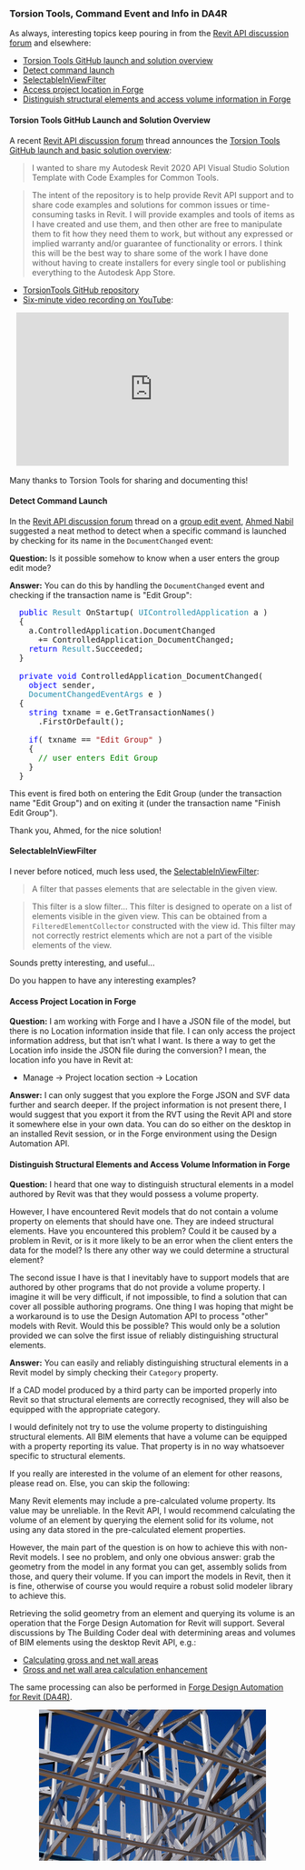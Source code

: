 <head>
<meta http-equiv="Content-Type" content="text/html; charset=utf-8">
<link rel="stylesheet" type="text/css" href="bc.css">
<script src="https://cdn.rawgit.com/google/code-prettify/master/loader/run_prettify.js" type="text/javascript"></script>
<script async src="https://platform.twitter.com/widgets.js" charset="utf-8"></script>
</head>

<!---

- Ahmed Nabil suggested a neat method to detect when a specific command is launched by checking for its name in the DocumentChanged event:
  Group Edit Event
  https://forums.autodesk.com/t5/revit-api-forum/group-edit-event/m-p/8169237

- SelectableInViewFilter
  https://www.revitapidocs.com/2018.2/4def5498-f47f-870c-ea25-0408b6603dac.htm

- access project location in forge
  [Q] I am working with Forge and I have a JSON file of the models, but there is no Location information inside that file. I can only access the project information’s address, but that isn’t what I want. 
  Is there a way to get the Location info inside the JSON file during the conversion? I mean, the location info you have in Revit at:
  Manage > Project location section > Location
  [A] I can only suggest that you explore the Forge JSON and SVF data further and search deeper.
  If the project information is not present there, I would suggest that you export it from the RVT using the Revit API.
  You can do so either on the desktop in an installed Revit session, or in the Forge environment using the Design Automation API.

twitter:

¡Muchísima suerte empezando con la Revit API!

Torsion Tools, Revit 'command launched' event, accessing project location and BIM element volume in Forge DA4R and in the #RevitAPI #DynamoBim @AutodeskForge @AutodeskRevit #bim #ForgeDevCon http://bit.ly/torsiontools

As always, interesting topics keep pouring in from the Revit API discussion forum and elsewhere
&ndash; Torsion Tools GitHub launch and solution overview
&ndash; Detect command launch
&ndash; SelectableInViewFilter
&ndash; Access project location in Forge
&ndash; Distinguish structural elements and access volume information in Forge...

linkedin:

Torsion Tools, Revit 'command launched' event, accessing project location and BIM element volume in Forge DA4R and in the #RevitAPI 

http://bit.ly/torsiontools

As always, interesting topics keep pouring in from the Revit API discussion forum and elsewhere:

- Torsion Tools GitHub launch and solution overview
- Detect command launch
- SelectableInViewFilter
- Access project location in Forge
- Distinguish structural elements and access volume information in Forge...

#bim #DynamoBim #ForgeDevCon #Revit #API #IFC #SDK #AI #VisualStudio #Autodesk #AEC #adsk

the [Revit API discussion forum](http://forums.autodesk.com/t5/revit-api-forum/bd-p/160) thread

<p style="font-size: 80%; font-style:italic"></p>

-->

### Torsion Tools, Command Event and Info in DA4R

As always, interesting topics keep pouring in from
the [Revit API discussion forum](http://forums.autodesk.com/t5/revit-api-forum/bd-p/160) and
elsewhere:

- [Torsion Tools GitHub launch and solution overview](#2)
- [Detect command launch](#3)
- [SelectableInViewFilter](#4)
- [Access project location in Forge](#5)
- [Distinguish structural elements and access volume information in Forge](#6)


#### <a name="2"></a>Torsion Tools GitHub Launch and Solution Overview

A recent [Revit API discussion forum](http://forums.autodesk.com/t5/revit-api-forum/bd-p/160) thread
announces the [Torsion Tools GitHub launch and basic solution overview](https://forums.autodesk.com/t5/revit-api-forum/torsion-tools-github-launch-and-basic-solution-overview/m-p/9254509):

> I wanted to share my Autodesk Revit 2020 API Visual Studio Solution Template with Code Examples for Common Tools.

> The intent of the repository is to help provide Revit API support and to share code examples and solutions for common issues or time-consuming tasks in Revit.
I will provide examples and tools of items as I have created and use them, and then other are free to manipulate them to fit how they need them to work, but without any expressed or implied warranty and/or guarantee of functionality or errors.
I think this will be the best way to share some of the work I have done without having to create installers for every single tool or publishing everything to the Autodesk App Store.

- [TorsionTools GitHub repository](https://github.com/TorsionTools/R20)
- [Six-minute video recording on YouTube](https://youtu.be/3EVx9SzKJbk):

<center>
<iframe width="480" height="270" src="https://www.youtube.com/embed/3EVx9SzKJbk" frameborder="0" allow="accelerometer; autoplay; encrypted-media; gyroscope; picture-in-picture" allowfullscreen></iframe>
</center>

Many thanks to Torsion Tools for sharing and documenting this!


#### <a name="3"></a>Detect Command Launch

In the [Revit API discussion forum](http://forums.autodesk.com/t5/revit-api-forum/bd-p/160) thread
on a [group edit event](https://forums.autodesk.com/t5/revit-api-forum/group-edit-event/m-p/8169237),
[Ahmed Nabil](https://www.linkedin.com/in/anabil1) suggested
a neat method to detect when a specific command is launched by checking for its name in the `DocumentChanged` event:

**Question:** Is it possible somehow to know when a user enters the group edit mode? 

**Answer:** You can do this by handling the `DocumentChanged` event and checking if the transaction name is "Edit Group":

<pre class="code">
&nbsp;&nbsp;<span style="color:blue;">public</span>&nbsp;<span style="color:#2b91af;">Result</span>&nbsp;OnStartup(&nbsp;<span style="color:#2b91af;">UIControlledApplication</span>&nbsp;a&nbsp;)
&nbsp;&nbsp;{
&nbsp;&nbsp;&nbsp;&nbsp;a.ControlledApplication.DocumentChanged
&nbsp;&nbsp;&nbsp;&nbsp;&nbsp;&nbsp;+=&nbsp;ControlledApplication_DocumentChanged;
&nbsp;&nbsp;&nbsp;&nbsp;<span style="color:blue;">return</span>&nbsp;<span style="color:#2b91af;">Result</span>.Succeeded;
&nbsp;&nbsp;}
 
&nbsp;&nbsp;<span style="color:blue;">private</span>&nbsp;<span style="color:blue;">void</span>&nbsp;ControlledApplication_DocumentChanged(
&nbsp;&nbsp;&nbsp;&nbsp;<span style="color:blue;">object</span>&nbsp;sender,
&nbsp;&nbsp;&nbsp;&nbsp;<span style="color:#2b91af;">DocumentChangedEventArgs</span>&nbsp;e&nbsp;)
&nbsp;&nbsp;{
&nbsp;&nbsp;&nbsp;&nbsp;<span style="color:blue;">string</span>&nbsp;txname&nbsp;=&nbsp;e.GetTransactionNames()
&nbsp;&nbsp;&nbsp;&nbsp;&nbsp;&nbsp;.FirstOrDefault();
 
&nbsp;&nbsp;&nbsp;&nbsp;<span style="color:blue;">if</span>(&nbsp;txname&nbsp;==&nbsp;<span style="color:#a31515;">&quot;Edit&nbsp;Group&quot;</span>&nbsp;)
&nbsp;&nbsp;&nbsp;&nbsp;{
&nbsp;&nbsp;&nbsp;&nbsp;&nbsp;&nbsp;<span style="color:green;">//&nbsp;user&nbsp;enters&nbsp;Edit&nbsp;Group&nbsp;</span>
&nbsp;&nbsp;&nbsp;&nbsp;}
&nbsp;&nbsp;}
</pre>

This event is fired both on entering the Edit Group (under the transaction name "Edit Group") and on exiting it (under the transaction name "Finish Edit Group").

Thank you, Ahmed, for the nice solution!


#### <a name="4"></a>SelectableInViewFilter

I never before noticed, much less used, the [SelectableInViewFilter](https://www.revitapidocs.com/2018.2/4def5498-f47f-870c-ea25-0408b6603dac.htm):

> A filter that passes elements that are selectable in the given view.

> This filter is a slow filter... This filter is designed to operate on a list of elements visible in the given view. This can be obtained from a `FilteredElementCollector` constructed with the view id. This filter may not correctly restrict elements which are not a part of the visible elements of the view.

Sounds pretty interesting, and useful...

Do you happen to have any interesting examples?

#### <a name="5"></a>Access Project Location in Forge

**Question:** I am working with Forge and I have a JSON file of the model, but there is no Location information inside that file.
I can only access the project information address, but that isn’t what I want. 
Is there a way to get the Location info inside the JSON file during the conversion?
I mean, the location info you have in Revit at:

-  Manage &rarr; Project location section &rarr; Location

**Answer:** I can only suggest that you explore the Forge JSON and SVF data further and search deeper.
If the project information is not present there, I would suggest that you export it from the RVT using the Revit API and store it somewhere else in your own data.
You can do so either on the desktop in an installed Revit session, or in the Forge environment using the Design Automation API.

#### <a name="6"></a>Distinguish Structural Elements and Access Volume Information in Forge

**Question:** I heard that one way to distinguish structural elements in a model authored by Revit was that they would possess a volume property.
 
However, I have encountered Revit models that do not contain a volume property on elements that should have one.
They are indeed structural elements. Have you encountered this problem? Could it be caused by a problem in Revit, or is it more likely to be an error when the client enters the data for the model? Is there any other way we could determine a structural element?
 
The second issue I have is that I inevitably have to support models that are authored by other programs that do not provide a volume property. I imagine it will be very difficult, if not impossible, to find a solution that can cover all possible authoring programs. One thing I was hoping that might be a workaround is to use the Design Automation API to process "other" models with Revit. Would this be possible? This would only be a solution provided we can solve the first issue of reliably distinguishing structural elements.
 
**Answer:** You can easily and reliably distinguishing structural elements in a Revit model by simply checking their `Category` property.

If a CAD model produced by a third party can be imported properly into Revit so that structural elements are correctly recognised, they will also be equipped with the appropriate category.

I would definitely not try to use the volume property to distinguishing structural elements.
All BIM elements that have a volume can be equipped with a property reporting its value.
That property is in no way whatsoever specific to structural elements.

If you really are interested in the volume of an element for other reasons, please read on. Else, you can skip the following:

Many Revit elements may include a pre-calculated volume property. Its value may be unreliable. In the Revit API, I would recommend calculating the volume of an element by querying the element solid for its volume, not using any data stored in the pre-calculated element properties.
 
However, the main part of the question is on how to achieve this with non-Revit models.
I see no problem, and only one obvious answer: grab the geometry from the model in any format you can get, assembly solids from those, and query their volume. If you can import the models in Revit, then it is fine, otherwise of course you would require a robust solid modeler library to achieve this.
 
Retrieving the solid geometry from an element and querying its volume is an operation that the Forge Design Automation for Revit will support.
Several discussions by The Building Coder deal with determining areas and volumes of BIM elements using the desktop Revit API, e.g.:

- [Calculating gross and net wall areas](https://thebuildingcoder.typepad.com/blog/2015/03/calculating-gross-and-net-wall-areas.html)
- [Gross and net wall area calculation enhancement](https://thebuildingcoder.typepad.com/blog/2015/04/gross-and-net-wall-area-calculation-enhancement-and-events.html)
 
The same processing can also be performed in [Forge Design Automation for Revit (DA4R)](https://thebuildingcoder.typepad.com/blog/about-the-author.html#5.55).

<center>
<img src="img/steel_frame.jpg" alt="Steel frame" title="Steel frame" width="400"/> <!-- 800 -->
</center>

